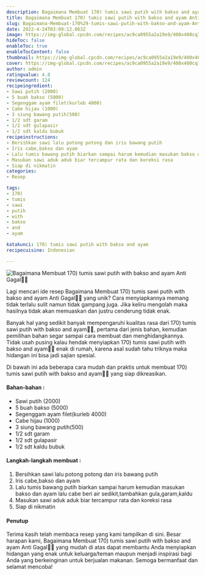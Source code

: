 ```yaml
---
description: Bagaimana Membuat 170) tumis sawi putih with bakso and ayam Anti Gagal"
title: Bagaimana Membuat 170) tumis sawi putih with bakso and ayam Anti Gagal
slug: Bagaimana-Membuat-170%29-tumis-sawi-putih-with-bakso-and-ayam-Anti-Gagal
date: 2022-4-24T03:09:12.063Z
image: https://img-global.cpcdn.com/recipes/ac9ca0955a2a19e9/400x400cq70/photo.jpg
hideToc: false
enableToc: true
enableTocContent: false
thumbnail: https://img-global.cpcdn.com/recipes/ac9ca0955a2a19e9/400x400cq70/photo.jpg
cover: https://img-global.cpcdn.com/recipes/ac9ca0955a2a19e9/400x400cq70/photo.jpg
author: admin
ratingvalue: 4.8
reviewcount: 124
recipeingredient:
- Sawi putih (2000)
- 5 buah bakso (5000)
- Segenggam ayam filet(kurleb 4000)
- Cabe hijau (1000)
- 3 siung bawang putih(500)
- 1/2 sdt garam
- 1/2 sdt gulapasir
- 1/2 sdt kaldu bubuk
recipeinstructions:
- Bersihkan sawi lalu potong potong dan iris bawang putih
- Iris cabe,bakso dan ayam
- Lalu tumis bawang putih biarkan sampai harum kemudian masukan bakso dan ayam lalu cabe beri air sedikit,tambahkan gula,garam,kaldu
- Masukan sawi aduk aduk biar tercampur rata dan koreksi rasa
- Siap di nikmatin
categories:
- Resep

tags:
- 170)
- tumis
- sawi
- putih
- with
- bakso
- and
- ayam

katakunci: 170) tumis sawi putih with bakso and ayam
recipecuisine: Indonesian

---
```


![Bagaimana Membuat 170) tumis sawi putih with bakso and ayam Anti Gagal👩‍🍳](https://img-global.cpcdn.com/recipes/ac9ca0955a2a19e9/400x400cq70/photo.jpg)

Lagi mencari ide resep Bagaimana Membuat 170) tumis sawi putih with bakso and ayam Anti Gagal👩‍🍳 yang unik? Cara menyiapkannya memang tidak terlalu sulit namun tidak gampang juga. Jika keliru mengolah maka hasilnya tidak akan memuaskan dan justru cenderung tidak enak.

Banyak hal yang sedikit banyak mempengaruhi kualitas rasa dari 170) tumis sawi putih with bakso and ayam👩‍🍳, pertama dari jenis bahan, kemudian pemilihan bahan segar sampai cara membuat dan menghidangkannya. Tidak usah pusing kalau hendak menyiapkan 170) tumis sawi putih with bakso and ayam👩‍🍳 enak di rumah, karena asal sudah tahu triknya maka hidangan ini bisa jadi sajian spesial.

Di bawah ini ada beberapa cara mudah dan praktis untuk membuat 170) tumis sawi putih with bakso and ayam👩‍🍳 yang siap dikreasikan.

<!--inarticleads1-->

#### Bahan-bahan :

- Sawi putih (2000)
- 5 buah bakso (5000)
- Segenggam ayam filet(kurleb 4000)
- Cabe hijau (1000)
- 3 siung bawang putih(500)
- 1/2 sdt garam
- 1/2 sdt gulapasir
- 1/2 sdt kaldu bubuk

<!--inarticleads2-->

#### Langkah-langkah membuat :

1. Bersihkan sawi lalu potong potong dan iris bawang putih
1. Iris cabe,bakso dan ayam
1. Lalu tumis bawang putih biarkan sampai harum kemudian masukan bakso dan ayam lalu cabe beri air sedikit,tambahkan gula,garam,kaldu
1. Masukan sawi aduk aduk biar tercampur rata dan koreksi rasa
1. Siap di nikmatin

#### Penutup

Terima kasih telah membaca resep yang kami tampilkan di sini. Besar harapan kami, Bagaimana Membuat 170) tumis sawi putih with bakso and ayam Anti Gagal👩‍🍳 yang mudah di atas dapat membantu Anda menyiapkan hidangan yang enak untuk keluarga/teman maupun menjadi inspirasi bagi Anda yang berkeinginan untuk berjualan makanan. Semoga bermanfaat dan selamat mencoba!